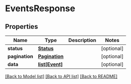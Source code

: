 # EventsResponse

## Properties
Name | Type | Description | Notes
------------ | ------------- | ------------- | -------------
**status** | [**Status**](Status.md) |  | [optional] 
**pagination** | [**Pagination**](Pagination.md) |  | [optional] 
**data** | [**list[Event]**](Event.md) |  | [optional] 

[[Back to Model list]](../README.md#documentation-for-models) [[Back to API list]](../README.md#documentation-for-api-endpoints) [[Back to README]](../README.md)


